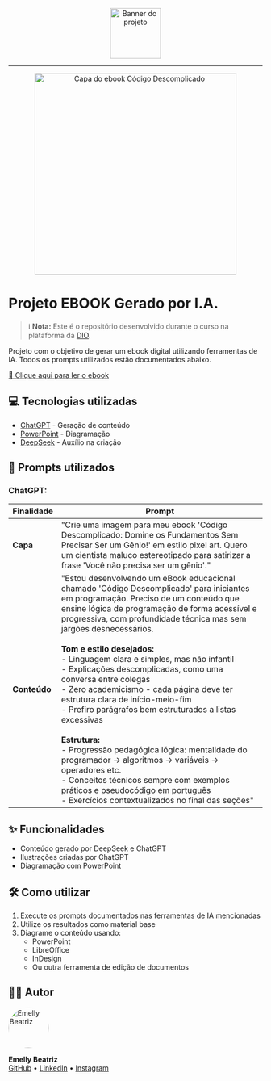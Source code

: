<p align="center">
    <img width="100" src=".github/assets/banner.png" alt="Banner do projeto">
</p>

-------

<p align="center">
    <img 
        src="./.github/assets/cover.png"
        width="400"
        alt="Capa do ebook Código Descomplicado"
    />
</p>

# Projeto EBOOK Gerado por I.A.

> ℹ️ **Nota:** Este é o repositório desenvolvido durante o curso na plataforma da [DIO](https://dio.me).

Projeto com o objetivo de gerar um ebook digital utilizando ferramentas de IA. Todos os prompts utilizados estão documentados abaixo.

[📕 Clique aqui para ler o ebook](https://github.com/emellydev/ebook-codigo-descomplicado/blob/main/output/ebook-codigo-descomplicado.pdf)

## 💻 Tecnologias utilizadas

- [ChatGPT](https://chat.openai.com/) - Geração de conteúdo
- [PowerPoint](https://www.microsoft.com/microsoft-365/powerpoint) - Diagramação
- [DeepSeek](https://chat.deepseek.com/) - Auxílio na criação

## 🧠 Prompts utilizados

### ChatGPT:

| Finalidade | Prompt |
|------------|--------|
| **Capa** | "Crie uma imagem para meu ebook 'Código Descomplicado: Domine os Fundamentos Sem Precisar Ser um Gênio!' em estilo pixel art. Quero um cientista maluco estereotipado para satirizar a frase 'Você não precisa ser um gênio'." |
| **Conteúdo** | "Estou desenvolvendo um eBook educacional chamado 'Código Descomplicado' para iniciantes em programação. Preciso de um conteúdo que ensine lógica de programação de forma acessível e progressiva, com profundidade técnica mas sem jargões desnecessários.<br><br>**Tom e estilo desejados:**<br>- Linguagem clara e simples, mas não infantil<br>- Explicações descomplicadas, como uma conversa entre colegas<br>- Zero academicismo - cada página deve ter estrutura clara de início-meio-fim<br>- Prefiro parágrafos bem estruturados a listas excessivas<br><br>**Estrutura:**<br>- Progressão pedagógica lógica: mentalidade do programador → algoritmos → variáveis → operadores etc.<br>- Conceitos técnicos sempre com exemplos práticos e pseudocódigo em português<br>- Exercícios contextualizados no final das seções" |

## ✨ Funcionalidades

- Conteúdo gerado por DeepSeek e ChatGPT
- Ilustrações criadas por ChatGPT
- Diagramação com PowerPoint

## 🛠️ Como utilizar

1. Execute os prompts documentados nas ferramentas de IA mencionadas
2. Utilize os resultados como material base
3. Diagrame o conteúdo usando:
   - PowerPoint
   - LibreOffice
   - InDesign
   - Ou outra ferramenta de edição de documentos

## 👨‍💻 Autor

<div align="left">
    <img 
        src="https://avatars.githubusercontent.com/u/37452836?v=4"
        width="80"
        alt="Emelly Beatriz"
        style="border-radius: 50%"
    />
    <p>
        <strong>Emelly Beatriz</strong><br>
        <a href="https://github.com/emellydev">GitHub</a> •
        <a href="https://www.linkedin.com/in/emellybmuniz">LinkedIn</a> •
        <a href="https://www.instagram.com/emellybmuniz/">Instagram</a>
    </p>
</div>
